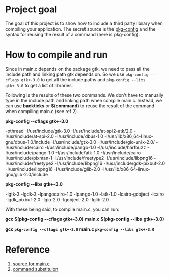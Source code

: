 # Project goal

The goal of this project is to show how to include a third party library when compiling your application. The secret source is the [pkg-config](https://en.wikipedia.org/wiki/Pkg-config) and the syntax for reusing the result of a command (here is pkg-config). 



# How to compile and run

Since in main.c depends on the package gtk, we need to pass all the include path and linking path gtk depends on. So we use ```pkg-config --cflags gtk+-3.0``` to get all the include paths and ```pkg-config --libs gtk+-3.0``` to get a list of libraries.

Following is the results of these two commands. We don't have to manually type in the include path and linking path when compile main.c. Instead, we can use **backticks** or **$(command)** to reuse the result of the command when compiling main.c (see ref 2).

**pkg-config --cflags gtk+-3.0**

-pthread -I/usr/include/gtk-3.0 -I/usr/include/at-spi2-atk/2.0 -I/usr/include/at-spi-2.0 -I/usr/include/dbus-1.0 -I/usr/lib/x86_64-linux-gnu/dbus-1.0/include -I/usr/include/gtk-3.0 -I/usr/include/gio-unix-2.0/ -I/usr/include/cairo -I/usr/include/pango-1.0 -I/usr/include/harfbuzz -I/usr/include/pango-1.0 -I/usr/include/atk-1.0 -I/usr/include/cairo -I/usr/include/pixman-1 -I/usr/include/freetype2 -I/usr/include/libpng16 -I/usr/include/freetype2 -I/usr/include/libpng16 -I/usr/include/gdk-pixbuf-2.0 -I/usr/include/libpng16 -I/usr/include/glib-2.0 -I/usr/lib/x86_64-linux-gnu/glib-2.0/include

**pkg-config --libs gtk+-3.0**

-lgtk-3 -lgdk-3 -lpangocairo-1.0 -lpango-1.0 -latk-1.0 -lcairo-gobject -lcairo -lgdk_pixbuf-2.0 -lgio-2.0 -lgobject-2.0 -lglib-2.0



With these being said, to compile main.c, you can run:

**gcc $(pkg-config --cflags gtk+-3.0) main.c $(pkg-config --libs gtk+-3.0)**

 **gcc `pkg-config --cflags gtk+-3.0` main.c `pkg-config --libs gtk+-3.0`**





# Reference

1. [source for main.c](http://cprieto.com/posts/2017/05/cmake-and-libraries-part-2-third-party-libraries.html)
2. [command substituion](http://www.gnu.org/software/bash/manual/html_node/Command-Substitution.html#Command-Substitution)

